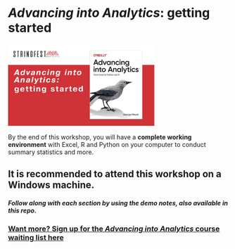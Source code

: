 # _Advancing into Analytics_: getting started

<img src="images/event-cover.png" width="66%">

By the end of this workshop, you will have a **complete working environment** with Excel, R and Python on your computer to conduct summary statistics and more. 

## It is recommended to attend this workshop on a Windows machine.

##### Follow along with each section by using the demo notes, also available in this repo. 


### [Want more? Sign up for the _Advancing into Analytics_ course waiting list here](http://stringfestanalytics.com/aina-waiting/)
